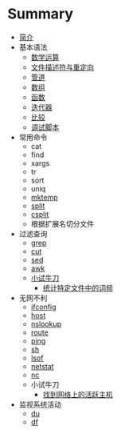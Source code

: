 # Summary
* [简介](README.md)
* 基本语法
    * [数学运算](basic/math.md)
    * [文件描述符与重定向](basic/redirect.md)
    * [管道](basic/piping.md)
    * [数组](basic/array.md)
    * [函数](basic/function.md)
    * [迭代器](basic/loop.md)
    * [比较](basic/eq.md)
    * [调试脚本](basic/debug.md)
* 常用命令
    * cat
    * find
    * xargs
    * tr
    * sort
    * uniq
    * [mktemp](common/mktemp.md)
    * [split](common/split.md)
    * [csplit](common/csplit.md)
    * 根据扩展名切分文件
* 过滤查询
    * [grep](filter_and_find/grep.md)
    * [cut](filter_and_find/cut.md)
    * [sed](filter_and_find/sed.md)
    * [awk](filter_and_find/awk.md)
    * [小试牛刀](filter_and_find/exercise.md)
        * [统计特定文件中的词频](filter_and_find/exercise/word_freq.md)
* 无网不利
    * [ifconfig](internet/ifconfig.md)
    * [host](internet/host.md)
    * [nslookup](internet/nslookup.md)
    * [route](internet/route.md)
    * [ping](internet/ping.md)
    * [sh](internet/sh.md)
    * [lsof](internet/lsof.md)
    * [netstat](internet/netstat.md)
    * [nc](internet/nc.md)
    * 小试牛刀
        * [找到网络上的活跃主机](internet/exercise/find_alive_ip.md)
* 监视系统活动
    * [du](monitor/du.md)
    * [df](monitor/df.md)

